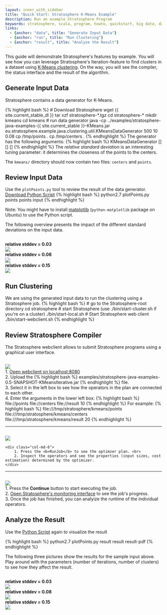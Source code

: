 ```yaml
---
layout: inner_with_sidebar
title: "Quick Start: Stratosphere K-Means Example"
description: Run an example Stratosphere Program
keywords: stratosphere, scala, program, howto, quickstart, big data, data analytics
links:
  - {anchor: "data", title: "Generate Input Data"}
  - {anchor: "run", title: "Run Clustering"}
  - {anchor: "result", title: "Analyze the Result"}
---
```



<p class="lead">
	This guide will demonstrate Stratosphere's features by example. You will see how you can leverage Stratosphere's Iteration-feature to find clusters in a dataset using <a href="http://en.wikipedia.org/wiki/K-means_clustering">K-Means clustering</a>. 
	On the way, you will see the compiler, the status interface and the result of the algorithm.
</p>


<section id="data">
  <div class="page-header">
  	<h2>Generate Input Data</h2>
  </div>
  <p>Stratosphere contains a data generator for K-Means.</p>
  {% highlight bash %}
# Download Stratosphere
wget {{ site.current_stable_dl }}
tar xzf stratosphere-*.tgz 
cd stratosphere-*
mkdir kmeans
cd kmeans
# run data generator
java -cp  ../examples/stratosphere-java-examples-{{ site.current_stable }}-KMeans.jar eu.stratosphere.example.java.clustering.util.KMeansDataGenerator 500 10 0.08
cp /tmp/points .
cp /tmp/centers .
  {% endhighlight %}
The generator has the following arguments:
{% highlight bash %}
KMeansDataGenerator <numberOfDataPoints> <numberOfClusterCenters> [<relative stddev>] [<centroid range>] [<seed>]
{% endhighlight %}
The <i>relative standard deviation</i> is an interesting tuning parameter: it determines the closeness of the points to the centers.
<p>The <code>kmeans/</code> directory should now contain two files: <code>centers</code> and <code>points</code>.</p>


<h2>Review Input Data</h2>
Use the <code>plotPoints.py</code> tool to review the result of the data generator. <a href="{{site.baseurl}}/quickstart/example-data/plotPoints.py">Download Python Script</a>
{% highlight bash %}
python2.7 plotPoints.py points points input
{% endhighlight %}


Note: You might have to install <a href="http://matplotlib.org/">matplotlib</a> (<code>python-matplotlib</code> package on Ubuntu) to use the Python script.


The following overview presents the impact of the different standard deviations on the input data.
<div class="row" style="padding-top:15px">
	<div class="col-md-4">
		<div class="text-center" style="font-weight:bold;">relative stddev = 0.03</div>
		<a data-lightbox="inputs" href="{{site.baseurl}}/img/quickstart-example/kmeans003.png" data-lightbox="example-1"><img class="img-responsive" src="{{site.baseurl}}/img/quickstart-example/kmeans003.png" /></a>
	</div>
	<div class="col-md-4">
		<div class="text-center" style="font-weight:bold;padding-bottom:2px">relative stddev = 0.08</div>
		<a data-lightbox="inputs" href="{{site.baseurl}}/img/quickstart-example/kmeans008.png" data-lightbox="example-1"><img class="img-responsive" src="{{site.baseurl}}/img/quickstart-example/kmeans008.png" /></a>
	</div>
	<div class="col-md-4">
		<div class="text-center" style="font-weight:bold;">relative stddev = 0.15</div>
		<a data-lightbox="inputs" href="{{site.baseurl}}/img/quickstart-example/kmeans015.png" data-lightbox="example-1"><img class="img-responsive" src="{{site.baseurl}}/img/quickstart-example/kmeans015.png" /></a>
	</div>
</div>
</section>

<section id="run">
 <div class="page-header">
  	<h2>Run Clustering</h2>
  </div>
We are using the generated input data to run the clustering using a Stratosphere job.
{% highlight bash %}
# go to the Stratosphere-root directory
cd stratosphere
# start Stratosphere (use ./bin/start-cluster.sh if you're on a cluster)
./bin/start-local.sh
# Start Stratosphere web client
./bin/start-webclient.sh
{% endhighlight %}

<h2>Review Stratosphere Compiler</h2>

The Stratosphere webclient allows to submit Stratosphere programs using a graphical user interface.

<div class="row" style="padding-top:15px">
	<div class="col-md-6">
		<a data-lightbox="compiler" href="{{site.baseurl}}/img/quickstart-example/run-webclient.png" data-lightbox="example-1"><img class="img-responsive" src="{{site.baseurl}}/img/quickstart-example/run-webclient.png" /></a>
	</div>
	<div class="col-md-6">
		1. <a href="http://localhost:8080/launch.html">Open webclient on localhost:8080</a> <br>
		2. Upload the 
{% highlight bash %}
examples/stratosphere-java-examples-0.5-SNAPSHOT-KMeansIterative.jar
{% endhighlight %} file.<br>
		3. Select it in the left box to see how the operators in the plan are connected to each other. <br>
		4. Enter the arguments in the lower left box:
{% highlight bash %}
file://<pathToGenerated>points file://<pathToGenerated>centers file://<pathToGenerated>result 10
{% endhighlight %}
For example:
{% highlight bash %}
file:///tmp/stratosphere/kmeans/points file:///tmp/stratosphere/kmeans/centers file:///tmp/stratosphere/kmeans/result 20
{% endhighlight %}
	</div>
</div>
<hr>
<div class="row" style="padding-top:15px">
	<div class="col-md-6">
		<a data-lightbox="compiler" href="{{site.baseurl}}/img/quickstart-example/compiler-webclient-new.png" data-lightbox="example-1"><img class="img-responsive" src="{{site.baseurl}}/img/quickstart-example/compiler-webclient-new.png" /></a>
	</div>

	<div class="col-md-6">
		1. Press the <b>RunJob</b> to see the optimzer plan. <br>
		2. Inspect the operators and see the properties (input sizes, cost estimation) determined by the optimizer.
	</div>
</div>
<hr>
<div class="row" style="padding-top:15px">
	<div class="col-md-6">
		<a data-lightbox="compiler" href="{{site.baseurl}}/img/quickstart-example/jobmanager-running-new.png" data-lightbox="example-1"><img class="img-responsive" src="{{site.baseurl}}/img/quickstart-example/jobmanager-running-new.png" /></a>
	</div>
	<div class="col-md-6">
		1. Press the <b>Continue</b> button to start executing the job. <br>
		2. <a href="http://localhost:8080/launch.html">Open Stratosphere's monitoring interface</a> to see the job's progress.<br>
		3. Once the job has finished, you can analyize the runtime of the individual operators.
	</div>
</div>
</section>

<section id="result">
 <div class="page-header">
  	<h2>Analyze the Result</h2>
  </div>
Use the <a href="{{site.baseurl}}/quickstart/example-data/plotPoints.py">Python Script</a> again to visualize the result

{% highlight bash %}
python2.7 plotPoints.py result result result-pdf
{% endhighlight %}

The following three pictures show the results for the sample input above. Play around with the parameters (number of iterations, number of clusters) to see how they affect the result.

<div class="row" style="padding-top:15px">
	<div class="col-md-4">
		<div class="text-center" style="font-weight:bold;">relative stddev = 0.03</div>
		<a data-lightbox="results" href="{{site.baseurl}}/img/quickstart-example/result003.png" data-lightbox="example-1"><img class="img-responsive" src="{{site.baseurl}}/img/quickstart-example/result003.png" /></a>
	</div>
	<div class="col-md-4">
		<div class="text-center" style="font-weight:bold;">relative stddev = 0.08</div>
		<a data-lightbox="results" href="{{site.baseurl}}/img/quickstart-example/result008.png" data-lightbox="example-1"><img class="img-responsive" src="{{site.baseurl}}/img/quickstart-example/result008.png" /></a>
	</div>
	<div class="col-md-4">
		<div class="text-center" style="font-weight:bold;">relative stddev = 0.15</div>
		<a data-lightbox="results" href="{{site.baseurl}}/img/quickstart-example/result015.png" data-lightbox="example-1"><img class="img-responsive" src="{{site.baseurl}}/img/quickstart-example/result015.png" /></a>
	</div>
</div>

</section>
